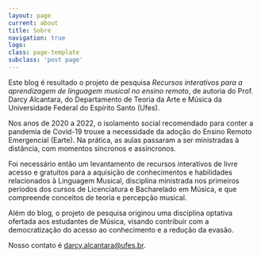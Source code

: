 ```yaml
---
layout: page
current: about
title: Sobre
navigation: true
logo: 
class: page-template
subclass: 'post page'
---
```


Este blog é resultado o projeto de pesquisa *Recursos interativos para a aprendizagem de linguagem musical no ensino remoto*, de autoria do Prof. Darcy Alcantara, do Departamento de Teoria da Arte e Música da Universidade Federal do Espírito Santo (Ufes).

Nos anos de 2020 a 2022, o isolamento social recomendado para conter a pandemia de Covid-19 trouxe a necessidade da adoção do Ensino Remoto Emergencial (Earte). Na prática, as aulas passaram a ser ministradas à distância, com momentos síncronos e assíncronos.

Foi necessário então um levantamento de recursos interativos de livre acesso e gratuitos para a aquisição de conhecimentos e habilidades relacionados à Linguagem Musical, disciplina ministrada nos primeiros períodos dos cursos de Licenciatura e Bacharelado em Música, e que compreende conceitos de teoria e percepção musical.

Além do blog, o projeto de pesquisa originou uma disciplina optativa ofertada aos estudantes de Música, visando contribuir com a democratização do acesso ao conhecimento e a redução da evasão.

Nosso contato é [darcy.alcantara@ufes.br](mailto:darcy.alcantara@ufes.br).